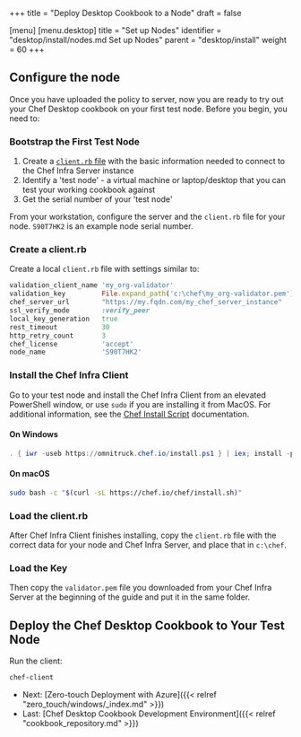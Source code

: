 +++
title = "Deploy Desktop Cookbook to a Node"
draft = false

[menu]
  [menu.desktop]
    title = "Set up Nodes"
    identifier = "desktop/install/nodes.md Set up Nodes"
    parent = "desktop/install"
    weight = 60
+++

## Configure the node

Once you have uploaded the policy to server, now you are ready to try out your Chef Desktop cookbook on your first test node. Before you begin, you need to:

### Bootstrap the First Test Node

1. Create a [`client.rb` file](https://docs.chef.io/config_rb_client/#example) with the basic information needed to connect to the Chef Infra Server instance
1. Identify a 'test node' - a virtual machine or laptop/desktop that you can test your working cookbook against
1. Get the serial number of your 'test node'

From your workstation, configure the server and the `client.rb` file for your node. `S90T7HK2` is an example node serial number.

### Create a client.rb

Create a local `client.rb` file with settings similar to:

```ruby
validation_client_name 'my_org-validator'
validation_key         File.expand_path('c:\chef\my_org-validator.pem')
chef_server_url        "https://my.fqdn.com/my_chef_server_instance"
ssl_verify_mode        :verify_peer
local_key_generation   true
rest_timeout           30
http_retry_count       3
chef_license           'accept'
node_name              'S90T7HK2'
```

### Install the Chef Infra Client

Go to your test node and install the Chef Infra Client from an elevated PowerShell window, or use `sudo` if you are installing it from MacOS. For additional information, see the [Chef Install Script](https://docs.chef.io/chef_install_script/) documentation.

#### On Windows

```powershell
. { iwr -useb https://omnitruck.chef.io/install.ps1 } | iex; install -project chef
```

#### On macOS

```bash
sudo bash -c "$(curl -sL https://chef.io/chef/install.sh)"
```

### Load the client.rb

After Chef Infra Client finishes installing, copy the `client.rb` file with the correct data for your node and Chef Infra Server, and place that in `c:\chef`.

### Load the Key

Then copy the `validator.pem` file you downloaded from your Chef Infra Server at the beginning of the guide and put it in the same folder.

## Deploy the Chef Desktop Cookbook to Your Test Node

Run the client:

```powershell
chef-client
```

- Next: [Zero-touch Deployment with Azure]({{< relref "zero_touch/windows/_index.md" >}})
- Last: [Chef Desktop Cookbook Development Environment]({{< relref "cookbook_repository.md" >}})
